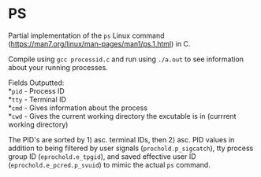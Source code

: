 # PS
Partial implementation of the ```ps``` Linux command (https://man7.org/linux/man-pages/man1/ps.1.html) in C.

Compile using `gcc processid.c` and run using `./a.out` to see information about your running processes. </br>

Fields Outputted: </br>
 *```pid``` - Process ID </br>
 *```tty``` - Terminal ID </br>
 *```cmd``` - Gives information about the process </br>
 *```cwd``` - Gives the current working directory the excutable is in (currrent working directory) </br>

The PID's are sorted by 1) asc. terminal IDs, then 2) asc. PID values in addition to being filtered by user signals (```prochold.p_sigcatch```), tty process group ID (```eprochold.e_tpgid```), and saved effective user ID (```eprochold.e_pcred.p_svuid```) to mimic the actual ```ps``` command.  

